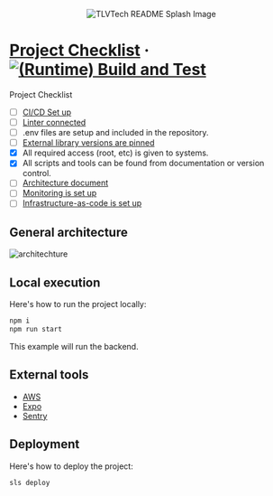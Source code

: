<p align="center"><img src="https://user-images.githubusercontent.com/1479215/206780298-2b98221d-9c57-4cd3-866a-cf85ec1ddd9e.jpg" alt="TLVTech README Splash Image" /></p>

# [Project Checklist](https://tlvtech.io/) &middot; [![(Runtime) Build and Test](https://github.com/TLVTech/project-boilerplate/actions/workflows/runtime_build_and_test.yml/badge.svg)](https://github.com/TLVTech/project-boilerplate/actions/workflows/runtime_build_and_test.yml)

Project Checklist
- [ ] [CI/CD Set up](https://github.com/TLVTech/project-boilerplate/tree/main/.github/workflows)
- [ ] [Linter connected](https://dev.to/kreshby/keep-your-code-clean-with-eslint-prettier-pre-commit-and-pre-push-hooks-using-husky-lint-staged-and-pretty-quick-4fka)
- [ ] .env files are setup and included in the repository.
- [ ] [External library versions are pinned](https://docs.easypost.com/guides/dependency-pinning-guide)
- [X] All required access (root, etc) is given to systems.
- [X] All scripts and tools can be found from documentation or version control.
- [ ] [Architecture document](https://lucid.app/)
- [ ] [Monitoring is set up](https://lumigo.io/)
- [ ] [Infrastructure-as-code is set up](https://www.serverless.com/)

## General architecture

![architechture](https://user-images.githubusercontent.com/86567744/161579151-cdb97ccd-157c-440a-9fb2-ffaf4eef6e12.jpeg)

## Local execution

Here's how to run the project locally:

```bash
npm i
npm run start
```

This example will run the backend.

## External tools

* [AWS](https://console.aws.amazon.com/console/home)
* [Expo](https://expo.dev/)
* [Sentry](https://sentry.io/)


## Deployment

Here's how to deploy the project:

```bash
sls deploy
```
